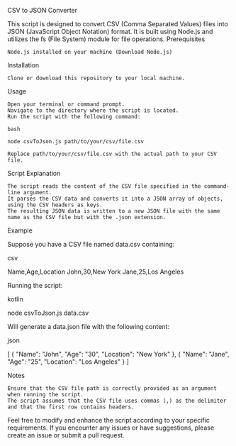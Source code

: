 CSV to JSON Converter

This script is designed to convert CSV (Comma Separated Values) files into JSON (JavaScript Object Notation) format. It is built using Node.js and utilizes the fs (File System) module for file operations.
Prerequisites

    Node.js installed on your machine (Download Node.js)

Installation

    Clone or download this repository to your local machine.

Usage

    Open your terminal or command prompt.
    Navigate to the directory where the script is located.
    Run the script with the following command:

    bash

    node csvToJson.js path/to/your/csv/file.csv

    Replace path/to/your/csv/file.csv with the actual path to your CSV file.

Script Explanation

    The script reads the content of the CSV file specified in the command-line argument.
    It parses the CSV data and converts it into a JSON array of objects, using the CSV headers as keys.
    The resulting JSON data is written to a new JSON file with the same name as the CSV file but with the .json extension.

Example

Suppose you have a CSV file named data.csv containing:

csv

Name,Age,Location
John,30,New York
Jane,25,Los Angeles

Running the script:

kotlin

node csvToJson.js data.csv

Will generate a data.json file with the following content:

json

[
  {
    "Name": "John",
    "Age": "30",
    "Location": "New York"
  },
  {
    "Name": "Jane",
    "Age": "25",
    "Location": "Los Angeles"
  }
]

Notes

    Ensure that the CSV file path is correctly provided as an argument when running the script.
    The script assumes that the CSV file uses commas (,) as the delimiter and that the first row contains headers.

Feel free to modify and enhance the script according to your specific requirements. If you encounter any issues or have suggestions, please create an issue or submit a pull request.